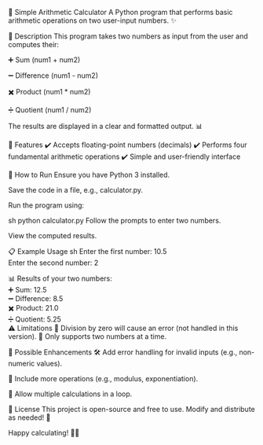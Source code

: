 🧮 Simple Arithmetic Calculator
A Python program that performs basic arithmetic operations on two user-input numbers. ✨

📝 Description
This program takes two numbers as input from the user and computes their:

➕ Sum (num1 + num2)

➖ Difference (num1 - num2)

✖️ Product (num1 * num2)

➗ Quotient (num1 / num2)

The results are displayed in a clear and formatted output. 📊

🌟 Features
✔️ Accepts floating-point numbers (decimals)
✔️ Performs four fundamental arithmetic operations
✔️ Simple and user-friendly interface

🚀 How to Run
Ensure you have Python 3 installed.

Save the code in a file, e.g., calculator.py.

Run the program using:

sh
python calculator.py
Follow the prompts to enter two numbers.

View the computed results.

📋 Example Usage
sh
Enter the first number: 10.5  
Enter the second number: 2  

📊 Results of your two numbers:  
➕ Sum: 12.5  
➖ Difference: 8.5  
✖️ Product: 21.0  
➗ Quotient: 5.25  
⚠️ Limitations
🔴 Division by zero will cause an error (not handled in this version).
🔴 Only supports two numbers at a time.

🔧 Possible Enhancements
🛠️ Add error handling for invalid inputs (e.g., non-numeric values).

🔢 Include more operations (e.g., modulus, exponentiation).

🔄 Allow multiple calculations in a loop.

📜 License
This project is open-source and free to use. Modify and distribute as needed! 💙

Happy calculating! 🎉🚀

